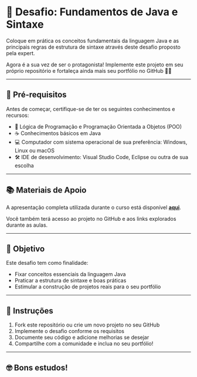 # 🚀 Desafio: Fundamentos de Java e Sintaxe

Coloque em prática os conceitos fundamentais da linguagem Java e as principais regras de estrutura de sintaxe através deste desafio proposto pela expert.

Agora é a sua vez de ser o protagonista! Implemente este projeto em seu próprio repositório e fortaleça ainda mais seu portfólio no GitHub 💼✨

---

## 🧠 Pré-requisitos

Antes de começar, certifique-se de ter os seguintes conhecimentos e recursos:

- 🧩 Lógica de Programação e Programação Orientada a Objetos (POO)
- ☕ Conhecimentos básicos em Java
- 💻 Computador com sistema operacional de sua preferência: Windows, Linux ou macOS
- 🛠️ IDE de desenvolvimento: Visual Studio Code, Eclipse ou outra de sua escolha

---

## 📚 Materiais de Apoio

A apresentação completa utilizada durante o curso está disponível [**aqui**](#).

Você também terá acesso ao projeto no GitHub e aos links explorados durante as aulas.

---

## 📌 Objetivo

Este desafio tem como finalidade:

- Fixar conceitos essenciais da linguagem Java
- Praticar a estrutura de sintaxe e boas práticas
- Estimular a construção de projetos reais para o seu portfólio

---

## 📝 Instruções

1. Fork este repositório ou crie um novo projeto no seu GitHub
2. Implemente o desafio conforme os requisitos
3. Documente seu código e adicione melhorias se desejar
4. Compartilhe com a comunidade e inclua no seu portfólio!

---

## 🤓 Bons estudos!